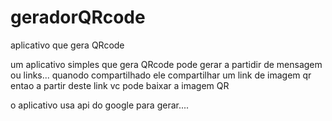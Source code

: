# geradorQRcode
aplicativo que gera QRcode

um aplicativo simples que gera QRcode
pode gerar a partidir de mensagem ou links...
quanodo compartilhado ele compartilhar um link de imagem qr
entao a partir deste link vc pode baixar a imagem QR

o aplicativo usa api do google para gerar....

